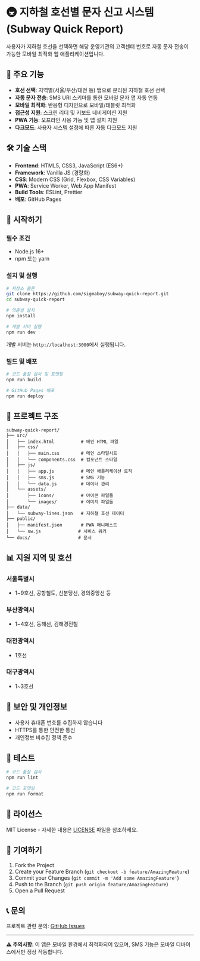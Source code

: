 # 🚇 지하철 호선별 문자 신고 시스템 (Subway Quick Report)

사용자가 지하철 호선을 선택하면 해당 운영기관의 고객센터 번호로 자동 문자 전송이 가능한 모바일 최적화 웹 애플리케이션입니다.

## 📱 주요 기능

- **호선 선택**: 지역별(서울/부산/대전 등) 탭으로 분리된 지하철 호선 선택
- **자동 문자 전송**: SMS URI 스키마를 통한 모바일 문자 앱 자동 연동
- **모바일 최적화**: 반응형 디자인으로 모바일/태블릿 최적화
- **접근성 지원**: 스크린 리더 및 키보드 네비게이션 지원
- **PWA 기능**: 오프라인 사용 가능 및 앱 설치 지원
- **다크모드**: 사용자 시스템 설정에 따른 자동 다크모드 지원

## 🛠 기술 스택

- **Frontend**: HTML5, CSS3, JavaScript (ES6+)
- **Framework**: Vanilla JS (경량화)
- **CSS**: Modern CSS (Grid, Flexbox, CSS Variables)
- **PWA**: Service Worker, Web App Manifest
- **Build Tools**: ESLint, Prettier
- **배포**: GitHub Pages

## 🚀 시작하기

### 필수 조건

- Node.js 16+ 
- npm 또는 yarn

### 설치 및 실행

```bash
# 저장소 클론
git clone https://github.com/sigmaboy/subway-quick-report.git
cd subway-quick-report

# 의존성 설치
npm install

# 개발 서버 실행
npm run dev
```

개발 서버는 `http://localhost:3000`에서 실행됩니다.

### 빌드 및 배포

```bash
# 코드 품질 검사 및 포맷팅
npm run build

# GitHub Pages 배포
npm run deploy
```

## 📁 프로젝트 구조

```
subway-quick-report/
├── src/
│   ├── index.html          # 메인 HTML 파일
│   ├── css/
│   │   ├── main.css        # 메인 스타일시트
│   │   └── components.css  # 컴포넌트 스타일
│   ├── js/
│   │   ├── app.js          # 메인 애플리케이션 로직
│   │   ├── sms.js          # SMS 기능
│   │   └── data.js         # 데이터 관리
│   └── assets/
│       ├── icons/          # 아이콘 파일들
│       └── images/         # 이미지 파일들
├── data/
│   └── subway-lines.json   # 지하철 호선 데이터
├── public/
│   ├── manifest.json       # PWA 매니페스트
│   └── sw.js              # 서비스 워커
└── docs/                  # 문서
```

## 📊 지원 지역 및 호선

### 서울특별시
- 1~9호선, 공항철도, 신분당선, 경의중앙선 등

### 부산광역시  
- 1~4호선, 동해선, 김해경전철

### 대전광역시
- 1호선

### 대구광역시
- 1~3호선

## 🔐 보안 및 개인정보

- 사용자 휴대폰 번호를 수집하지 않습니다
- HTTPS를 통한 안전한 통신
- 개인정보 비수집 정책 준수

## 🧪 테스트

```bash
# 코드 품질 검사
npm run lint

# 코드 포맷팅
npm run format
```

## 📝 라이선스

MIT License - 자세한 내용은 [LICENSE](LICENSE) 파일을 참조하세요.

## 🤝 기여하기

1. Fork the Project
2. Create your Feature Branch (`git checkout -b feature/AmazingFeature`)
3. Commit your Changes (`git commit -m 'Add some AmazingFeature'`)
4. Push to the Branch (`git push origin feature/AmazingFeature`)
5. Open a Pull Request

## 📞 문의

프로젝트 관련 문의: [GitHub Issues](https://github.com/sigmaboy/subway-quick-report/issues)

---

**⚠️ 주의사항**: 이 앱은 모바일 환경에서 최적화되어 있으며, SMS 기능은 모바일 디바이스에서만 정상 작동합니다. 